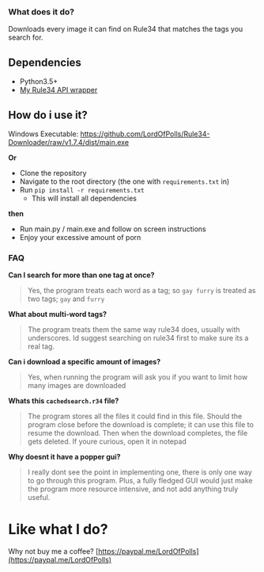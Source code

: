 ### What does it do?
Downloads every image it can find on Rule34 that matches the tags you search for. 

## Dependencies
- Python3.5+
- [My Rule34 API wrapper](https://github.com/LordOfPolls/Rule34-API-Wrapper)

## How do i use it?

Windows Executable: https://github.com/LordOfPolls/Rule34-Downloader/raw/v1.7.4/dist/main.exe

**Or**

- Clone the repository
- Navigate to the root directory (the one with ``requirements.txt`` in)
- Run ``pip install -r requirements.txt``
  - This will install all dependencies
  
**then**

- Run main.py / main.exe and follow on screen instructions
- Enjoy your excessive amount of porn

### FAQ

**Can I search for more than one tag at once?**

> Yes, the program treats each word as a tag; so ``gay furry`` is
> treated as two tags; ``gay`` and ``furry``

**What about multi-word tags?** 

>The program treats them the same way rule34 does, usually with
>underscores. Id suggest searching on rule34 first to make sure its a
>real tag. 

**Can i download a specific amount of images?**

> Yes, when running the program will ask you if you want to limit how
> many images are downloaded

**Whats this ``cachedsearch.r34`` file?**

>The program stores all the files it could find in this file. Should the
>program close before the download is complete; it can use this file to
>resume the download. Then when the download completes, the file gets
>deleted. If youre curious, open it in notepad

**Why doesnt it have a popper gui?** 

>I really dont see the point in implementing one, there is only one way
>to go through this program. Plus, a fully fledged GUI would just make
>the program more resource intensive, and not add anything truly useful.

# Like what I do?

Why not buy me a coffee? [https://paypal.me/LordOfPolls](https://paypal.me/LordOfPolls)
